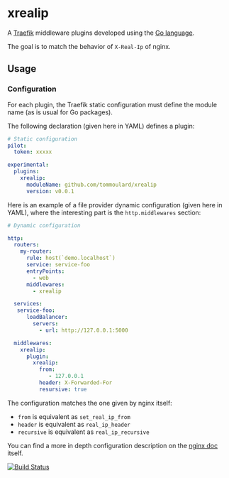 # xrealip

A [Traefik](https://traefik.io) middleware plugins developed using the [Go language](https://golang.org).

The goal is to match the behavior of `X-Real-Ip` of nginx.

## Usage

### Configuration

For each plugin, the Traefik static configuration must define the module name (as is usual for Go packages).

The following declaration (given here in YAML) defines a plugin:

```yaml
# Static configuration
pilot:
  token: xxxxx

experimental:
  plugins:
    xrealip:
      moduleName: github.com/tommoulard/xrealip
      version: v0.0.1
```

Here is an example of a file provider dynamic configuration (given here in YAML), where the interesting part is the `http.middlewares` section:

```yaml
# Dynamic configuration

http:
  routers:
    my-router:
      rule: host(`demo.localhost`)
      service: service-foo
      entryPoints:
        - web
      middlewares:
        - xrealip

  services:
   service-foo:
      loadBalancer:
        servers:
          - url: http://127.0.0.1:5000

  middlewares:
    xrealip:
      plugin:
        xrealip:
          from:
             - 127.0.0.1
          header: X-Forwarded-For
          resursive: true
```

The configuration matches the one given by nginx itself:

 - `from` is equivalent as `set_real_ip_from`
 - `header` is equivalent as `real_ip_header`
 - `recursive` is equivalent as `real_ip_recursive`

You can find a more in depth configuration description on the [nginx doc](https://nginx.org/en/docs/http/ngx_http_realip_module.html) itself.

[![Build Status](https://github.com/tommoulard/xrealip/workflows/Main/badge.svg?branch=master)](https://github.com/tommoulard/xrealip/actions)

